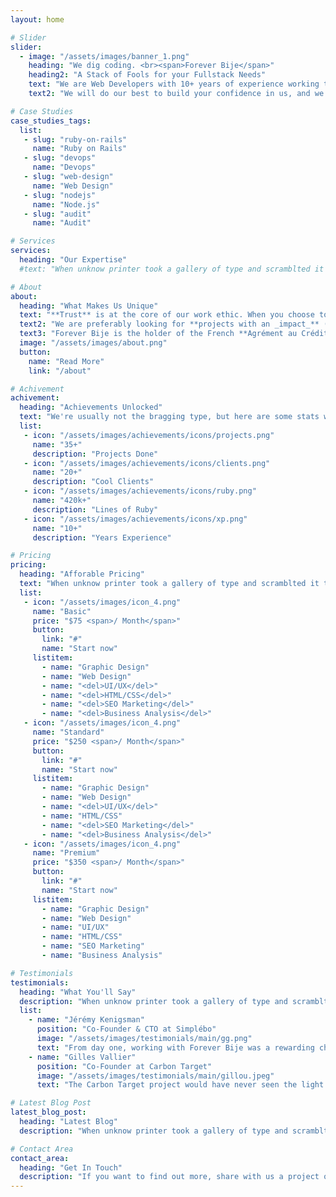 ```yaml
---
layout: home

# Slider
slider:
  - image: "/assets/images/banner_1.png"
    heading: "We dig coding. <br><span>Forever Bije</span>"
    heading2: "A Stack of Fools for your Fullstack Needs"
    text: "We are Web Developers with 10+ years of experience working together specialized in Ruby & dedicated to make your vision a reality."
    text2: "We will do our best to build your confidence in us, and we expect the same from you. Allons-y !"

# Case Studies
case_studies_tags:
  list:
   - slug: "ruby-on-rails"
     name: "Ruby on Rails"
   - slug: "devops"
     name: "Devops"
   - slug: "web-design"
     name: "Web Design"
   - slug: "nodejs"
     name: "Node.js"
   - slug: "audit"
     name: "Audit"

# Services
services:  
  heading: "Our Expertise"
  #text: "When unknow printer took a gallery of type and scramblted it to make a type specimen book"

# About
about:
  heading: "What Makes Us Unique"
  text: "**Trust** is at the core of our work ethic. When you choose to work with us, we want you to feel like _you can trust us fully_, both in our _technical ability_ and as _humans_. We also want to _feel the same towards you_."
  text2: "We are preferably looking for **projects with an _impact_** (social, environmental, etc.) because we believe the more help we can bring to the community, the better."
  text3: "Forever Bije is the holder of the French **Agrément au Crédit Impôt Innovation** (an innovation-related tax credit certificate). If you are a French organization, you can include our invoices in your CII expenses, and _get additional tax returns from our collaboration_."
  image: "/assets/images/about.png"
  button:
    name: "Read More"
    link: "/about"

# Achivement
achivement:
  heading: "Achievements Unlocked"
  text: "We're usually not the bragging type, but here are some stats we're proud of."
  list:
   - icon: "/assets/images/achievements/icons/projects.png"
     name: "35+"
     description: "Projects Done"
   - icon: "/assets/images/achievements/icons/clients.png"
     name: "20+"
     description: "Cool Clients"
   - icon: "/assets/images/achievements/icons/ruby.png"
     name: "420k+"
     description: "Lines of Ruby"
   - icon: "/assets/images/achievements/icons/xp.png"
     name: "10+"
     description: "Years Experience"

# Pricing
pricing:
  heading: "Afforable Pricing"
  text: "When unknow printer took a gallery of type and scramblted it to make a type specimen book"
  list:
   - icon: "/assets/images/icon_4.png"
     name: "Basic"
     price: "$75 <span>/ Month</span>"
     button:
       link: "#"
       name: "Start now"
     listitem:
       - name: "Graphic Design"
       - name: "Web Design"
       - name: "<del>UI/UX</del>"
       - name: "<del>HTML/CSS</del>"
       - name: "<del>SEO Marketing</del>"
       - name: "<del>Business Analysis</del>"
   - icon: "/assets/images/icon_4.png"
     name: "Standard"
     price: "$250 <span>/ Month</span>"
     button:
       link: "#"
       name: "Start now"
     listitem:
       - name: "Graphic Design"
       - name: "Web Design"
       - name: "<del>UI/UX</del>"
       - name: "HTML/CSS"
       - name: "<del>SEO Marketing</del>"
       - name: "<del>Business Analysis</del>"
   - icon: "/assets/images/icon_4.png"
     name: "Premium"
     price: "$350 <span>/ Month</span>"
     button:
       link: "#"
       name: "Start now"
     listitem:
       - name: "Graphic Design"
       - name: "Web Design"
       - name: "UI/UX"
       - name: "HTML/CSS"
       - name: "SEO Marketing"
       - name: "Business Analysis"

# Testimonials
testimonials:
  heading: "What You'll Say"
  description: "When unknow printer took a gallery of type and scramblted it to make a type specimen book"
  list:
    - name: "Jérémy Kenigsman"
      position: "Co-Founder & CTO at Simplébo"
      image: "/assets/images/testimonials/main/gg.png"
      text: "From day one, working with Forever Bije was a rewarding choice. When Stéphane & Vincent work on code, they are just meticulous and methodical enough for the project to move forward without new technical debt. What they brought to Simplébo is not just about code, but also about business. We have now better foundations and our tech team has been unleashed :D "
    - name: "Gilles Vallier"
      position: "Co-Founder at Carbon Target"
      image: "/assets/images/testimonials/main/gillou.jpeg"
      text: "The Carbon Target project would have never seen the light of day without Forever Bije. They have been both flexible to adapt to the project's changes of direction, and proactive to share their experience in UI/UX to make the product better. And they're also pretty cool."

# Latest Blog Post
latest_blog_post:
  heading: "Latest Blog"
  description: "When unknow printer took a gallery of type and scramblted it to make a type specimen book"

# Contact Area
contact_area:
  heading: "Get In Touch"
  description: "If you want to find out more, share with us a project of yours, or just talk, leave us a message and we'll setup a call."
---
```

